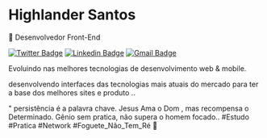 # Highlander Santos

🚀 Desenvolvedor Front-End

[![Twitter Badge](https://img.shields.io/badge/-@Rai00991-6633cc?style=flat-square&labelColor=6633cc&logo=twitter&logoColor=white&link=https://twitter.com/Rai00991)](https://twitter.com/Rai00991) 
[![Linkedin Badge](https://img.shields.io/badge/-Highlander%20Santos-6633cc?style=flat-square&logo=Linkedin&logoColor=white&link=https://www.linkedin.com/in/highlander08/)](https://www.linkedin.com/in/highlander08/) 
[![Gmail Badge](https://img.shields.io/badge/-highlanderiniesta@gmail.com-6633cc?style=flat-square&logo=Gmail&logoColor=white&link=mailto:highlanderiniesta@gmail.com)](mailto:highlanderiniesta@gmail.com)


Evoluindo nas melhores tecnologias de desenvolvimento web & mobile.

desenvolvendo interfaces das tecnologias mais atuais do mercado para ter a base dos melhores sites e produto ..


" persistência é a palavra chave.  Jesus Ama o Dom , mas recompensa o Determinado. Gênio sem pratica, não supera o homem focado..
#Estudo #Pratica #Network #Foguete_Não_Tem_Ré 🚀 
